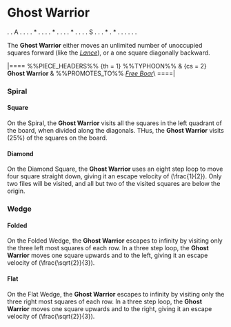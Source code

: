 # Ghost Warrior

<div class = "movement">
. . A . .
. . * . .
. . * . .
. . * . .
. . S . .
. * . * .
. . . . .
</div>

The **Ghost Warrior** either moves an unlimited number of unoccupied
squares forward (like the [*Lance*](lance.html)), or a one square
diagonally backward.

|====
%%PIECE_HEADERS%%
  {th = 1}  %%TYPHOON%%
& {cs = 2}  **Ghost Warrior**
&           %%PROMOTES_TO%% [*Free Boar*](free_boar.html)\\
====|

### Spiral

#### Square

On the Spiral, the **Ghost Warrior** visits all the squares in
the left quadrant of the board, when divided along the diagonals.
THus, the **Ghost Warrior** visits \(25\%\) of the squares on the board.

#### Diamond

On the Diamond Square, the **Ghost Warrior** uses an eight step loop
to move four square straight down, giving it an escape velocity of
\(\frac{1}{2}\). Only two files will be visited, and all but
two of the visited squares are below the origin.

### Wedge

#### Folded

On the Folded Wedge, the **Ghost Warrior** escapes to infinity
by visiting only the three left most squares of each row.
In a three step loop, the **Ghost Warrior** moves one square
upwards and to the left, giving it an escape velocity
of \(\frac{\sqrt{2}}{3}\).

#### Flat

On the Flat Wedge, the **Ghost Warrior** escapes to infinity
by visiting only the three right most squares of each row.
In a three step loop, the **Ghost Warrior** moves one square
upwards and to the right, giving it an escape velocity
of \(\frac{\sqrt{2}}{3}\).
